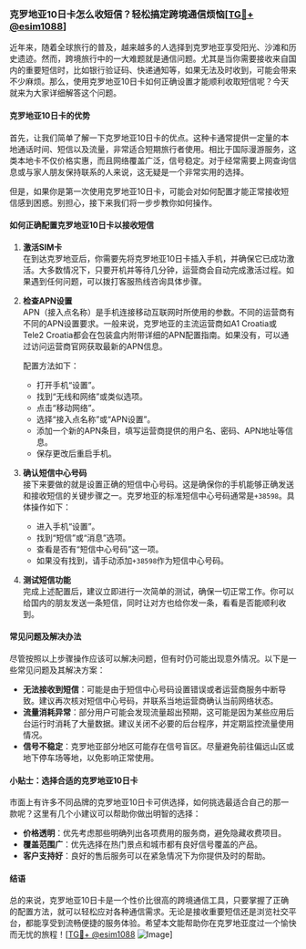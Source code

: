 ### 克罗地亚10日卡怎么收短信？轻松搞定跨境通信烦恼[[TG💪+ @esim1088](https://t.me/s/esim1088)]

近年来，随着全球旅行的普及，越来越多的人选择到克罗地亚享受阳光、沙滩和历史遗迹。然而，跨境旅行中的一大难题就是通信问题。尤其是当你需要接收来自国内的重要短信时，比如银行验证码、快递通知等，如果无法及时收到，可能会带来不少麻烦。那么，使用克罗地亚10日卡如何正确设置才能顺利收取短信呢？今天就来为大家详细解答这个问题。

#### 克罗地亚10日卡的优势

首先，让我们简单了解一下克罗地亚10日卡的优点。这种卡通常提供一定量的本地通话时间、短信以及流量，非常适合短期旅行者使用。相比于国际漫游服务，这类本地卡不仅价格实惠，而且网络覆盖广泛，信号稳定。对于经常需要上网查询信息或与家人朋友保持联系的人来说，这无疑是一个非常实用的选择。

但是，如果你是第一次使用克罗地亚10日卡，可能会对如何配置才能正常接收短信感到困惑。别担心，接下来我们将一步步教你如何操作。

#### 如何正确配置克罗地亚10日卡以接收短信

1. **激活SIM卡**  
   在到达克罗地亚后，你需要先将克罗地亚10日卡插入手机，并确保它已成功激活。大多数情况下，只要开机并等待几分钟，运营商会自动完成激活过程。如果遇到任何问题，可以拨打客服热线咨询具体步骤。

2. **检查APN设置**  
   APN（接入点名称）是手机连接移动互联网时所使用的参数。不同的运营商有不同的APN设置要求。一般来说，克罗地亚的主流运营商如A1 Croatia或Tele2 Croatia都会在包装盒内附带详细的APN配置指南。如果没有，可以通过访问运营商官网获取最新的APN信息。

   配置方法如下：
   - 打开手机“设置”。
   - 找到“无线和网络”或类似选项。
   - 点击“移动网络”。
   - 选择“接入点名称”或“APN设置”。
   - 添加一个新的APN条目，填写运营商提供的用户名、密码、APN地址等信息。
   - 保存更改后重启手机。

3. **确认短信中心号码**  
   接下来要做的就是设置正确的短信中心号码。这是确保你的手机能够正确发送和接收短信的关键步骤之一。克罗地亚的标准短信中心号码通常是`+38598`。具体操作如下：
   - 进入手机“设置”。
   - 找到“短信”或“消息”选项。
   - 查看是否有“短信中心号码”这一项。
   - 如果没有找到，请手动添加`+38598`作为短信中心号码。

4. **测试短信功能**  
   完成上述配置后，建议立即进行一次简单的测试，确保一切正常工作。你可以给国内的朋友发送一条短信，同时让对方也给你发一条，看看是否能顺利收到。

#### 常见问题及解决办法

尽管按照以上步骤操作应该可以解决问题，但有时仍可能出现意外情况。以下是一些常见问题及其解决方案：

- **无法接收到短信**：可能是由于短信中心号码设置错误或者运营商服务中断导致。建议再次核对短信中心号码，并联系当地运营商确认当前网络状态。
- **流量消耗异常**：部分用户可能会发现流量超出预期，这可能是因为某些应用后台运行时消耗了大量数据。建议关闭不必要的后台程序，并定期监控流量使用情况。
- **信号不稳定**：克罗地亚部分地区可能存在信号盲区。尽量避免前往偏远山区或地下停车场等地，以免影响正常使用。

#### 小贴士：选择合适的克罗地亚10日卡

市面上有许多不同品牌的克罗地亚10日卡可供选择，如何挑选最适合自己的那一款呢？这里有几个小建议可以帮助你做出明智的选择：

- **价格透明**：优先考虑那些明确列出各项费用的服务商，避免隐藏收费项目。
- **覆盖范围广**：优先选择在热门景点和城市都有良好信号覆盖的产品。
- **客户支持好**：良好的售后服务可以在紧急情况下为你提供及时的帮助。

#### 结语

总的来说，克罗地亚10日卡是一个性价比很高的跨境通信工具，只要掌握了正确的配置方法，就可以轻松应对各种通信需求。无论是接收重要短信还是浏览社交平台，都能享受到流畅便捷的服务体验。希望本文能帮助你在克罗地亚度过一个愉快而无忧的旅程！[[TG💪+ @esim1088](https://t.me/s/esim1088) ![Image](https://i.postimg.cc/4NQfJmqS/Snipaste-2025-05-13-00-14-12.png)]